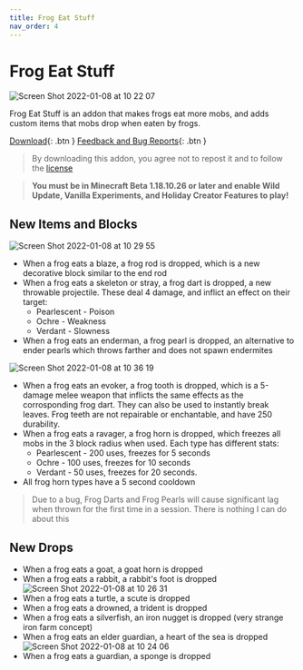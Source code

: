 ```yaml
---
title: Frog Eat Stuff
nav_order: 4
---
```


# Frog Eat Stuff
![Screen Shot 2022-01-08 at 10 22 07](https://user-images.githubusercontent.com/31634240/148650823-e057b82e-afc6-411a-82f3-95f409aa2d3b.png)

Frog Eat Stuff is an addon that makes frogs eat more mobs, and adds custom items that mobs drop when eaten by frogs.

[Download](/frogeatstuff.mcaddon){: .btn } [Feedback and Bug Reports](https://docs.google.com/forms/d/e/1FAIpQLSeKr_PbqUBF1kBB8lWgr_bC1CY1TPUCAHrPu0u4AxsGWloGvQ/viewform){: .btn }

> By downloading this addon, you agree not to repost it and to follow the [license](/licensing.html)

> **You must be in Minecraft Beta 1.18.10.26 or later and enable Wild Update, Vanilla Experiments, and Holiday Creator Features to play!**

## New Items and Blocks
![Screen Shot 2022-01-08 at 10 29 55](https://user-images.githubusercontent.com/31634240/148650963-de319c06-8a10-4f7a-80bc-4cae7b12ef20.png)
- When a frog eats a blaze, a frog rod is dropped, which is a new decorative block similar to the end rod
- When a frog eats a skeleton or stray, a frog dart is dropped, a new throwable projectile. These deal 4 damage, and inflict an effect on their target:
  - Pearlescent - Poison
  - Ochre - Weakness
  - Verdant - Slowness
- When a frog eats an enderman, a frog pearl is dropped, an alternative to ender pearls which throws farther and does not spawn endermites

![Screen Shot 2022-01-08 at 10 36 19](https://user-images.githubusercontent.com/31634240/148651033-0c7f538f-654a-4f90-a209-222fc0d524c6.png)
- When a frog eats an evoker, a frog tooth is dropped, which is a 5-damage melee weapon that inflicts the same effects as the corrosponding frog dart. They can also be used to instantly break leaves. Frog teeth are not repairable or enchantable, and have 250 durability.
- When a frog eats a ravager, a frog horn is dropped, which freezes all mobs in the 3 block radius when used. Each type has different stats:
  - Pearlescent - 200 uses, freezes for 5 seconds
  - Ochre - 100 uses, freezes for 10 seconds
  - Verdant - 50 uses, freezes for 20 seconds.
- All frog horn types have a 5 second cooldown

> Due to a bug, Frog Darts and Frog Pearls will cause significant lag when thrown for the first time in a session. There is nothing I can do about this

## New Drops
- When a frog eats a goat, a goat horn is dropped
- When a frog eats a rabbit, a rabbit's foot is dropped
![Screen Shot 2022-01-08 at 10 26 31](https://user-images.githubusercontent.com/31634240/148650900-91c3dd20-9194-4890-bf99-b539d6eeddb1.png)
- When a frog eats a turtle, a scute is dropped
- When a frog eats a drowned, a trident is dropped
- When a frog eats a silverfish, an iron nugget is dropped (very strange iron farm concept)
- When a frog eats an elder guardian, a heart of the sea is dropped
![Screen Shot 2022-01-08 at 10 24 06](https://user-images.githubusercontent.com/31634240/148650928-3286bda8-39b4-43ca-b10f-127d60a47d56.png)
- When a frog eats a guardian, a sponge is dropped
